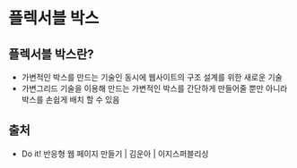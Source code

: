 # 플렉서블 박스

## 플렉서블 박스란?

* 가변적인 박스를 만드는 기술인 동시에 웹사이트의 구조 설계를 위한 새로운 기술
* 가변그리드 기술을 이용해 만드는 가변적인 박스를 간단하게 만들어줄 뿐만 아니라 박스를 손쉽게 배치 할 수 있음

##

## 출처

* Do it! 반응형 웹 페이지 만들기 | 김운아 | 이지스퍼블리싱
